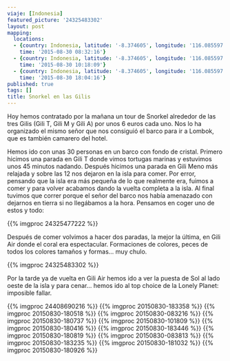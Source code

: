 ```yaml
---
viaje: [Indonesia]
featured_picture: '24325483302'
layout: post
mapping:
  locations:
  - {country: Indonesia, latitude: '-8.374605', longitude: '116.085597', place: Pawenang,
    time: '2015-08-30 08:32:16'}
  - {country: Indonesia, latitude: '-8.374605', longitude: '116.085597', place: Pawenang,
    time: '2015-08-30 10:18:09'}
  - {country: Indonesia, latitude: '-8.374605', longitude: '116.085597', place: Pawenang,
    time: '2015-08-30 18:04:16'}
published: true
tags: []
title: Snorkel en las Gilis
---
```


Hoy hemos contratado por la mañana un tour de Snorkel alrededor de las tres Gilis (Gili T, Gili M y Gili A) por unos 6 euros cada uno. Nos lo ha organizado el mismo señor que nos consiguió el barco para ir a Lombok, que es también camarero del hotel.

Hemos ido con unas 30 personas en un barco con fondo de cristal. Primero hicimos una parada en Gili T donde vimos tortugas marinas y estuvimos unos 45 minutos nadando. Después hicimos una parada en Gili Meno más relajada y sobre las 12 nos dejaron en la isla para comer. Por error, pensando que la isla era más pequeña de lo que realmente era, fuimos a comer y para volver acabamos dando la vuelta completa a la isla. Al final tuvimos que correr porque el señor del barco nos había amenazado con dejarnos en tierra si no llegábamos a la hora. Pensamos en coger uno de estos y todo:

{{% imgproc 24325477222 %}}

Después de comer volvimos a hacer dos paradas, la mejor la última, en Gili Air donde el coral era espectacular. Formaciones de colores, peces de todos los colores tamaños y formas... muy chulo.

{{% imgproc 24325483302 %}}

Por la tarde ya de vuelta en Gili Air hemos ido a ver la puesta de Sol al lado oeste de la isla y para cenar... hemos ido al top choice de la Lonely Planet: imposible fallar.

{{% imgproc 24408690216 %}}
{{% imgproc 20150830-183358 %}}
{{% imgproc 20150830-180518 %}}
{{% imgproc 20150830-083216 %}}
{{% imgproc 20150830-180737 %}}
{{% imgproc 20150830-101809 %}}
{{% imgproc 20150830-180416 %}}
{{% imgproc 20150830-183446 %}}
{{% imgproc 20150830-180819 %}}
{{% imgproc 20150830-083813 %}}
{{% imgproc 20150830-183235 %}}
{{% imgproc 20150830-181032 %}}
{{% imgproc 20150830-180926 %}}